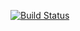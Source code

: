 [![Build Status](https://travis-ci.org/MattiBSH/startcode1.svg?branch=master)](https://travis-ci.org/MattiBSH/startcode1)
